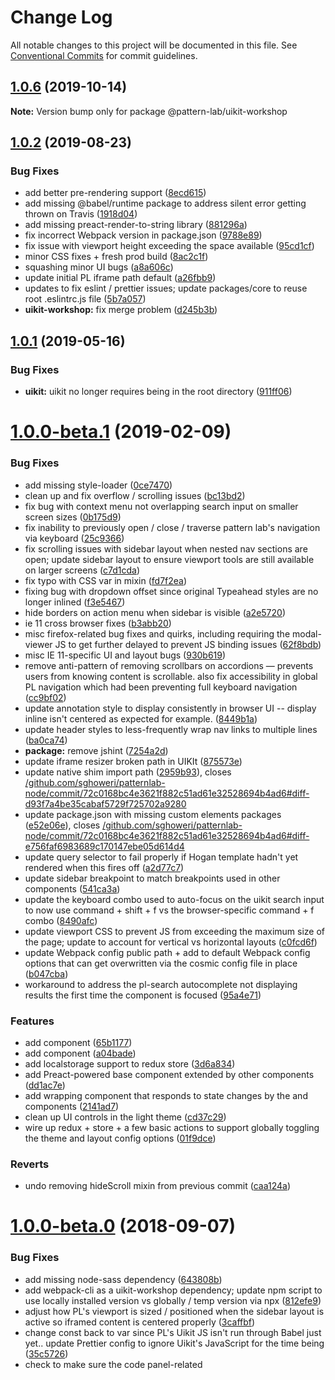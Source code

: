 # Change Log

All notable changes to this project will be documented in this file.
See [Conventional Commits](https://conventionalcommits.org) for commit guidelines.

## [1.0.6](https://github.com/pattern-lab/patternlab-node/tree/master/packages/uikit-workshop/compare/@pattern-lab/uikit-workshop@1.0.5...@pattern-lab/uikit-workshop@1.0.6) (2019-10-14)

**Note:** Version bump only for package @pattern-lab/uikit-workshop






## [1.0.2](https://github.com/pattern-lab/patternlab-node/tree/master/packages/uikit-workshop/compare/@pattern-lab/uikit-workshop@1.0.1...@pattern-lab/uikit-workshop@1.0.2) (2019-08-23)


### Bug Fixes

* add better pre-rendering support ([8ecd615](https://github.com/pattern-lab/patternlab-node/tree/master/packages/uikit-workshop/commit/8ecd615))
* add missing @babel/runtime package to address silent error getting thrown on Travis ([1918d04](https://github.com/pattern-lab/patternlab-node/tree/master/packages/uikit-workshop/commit/1918d04))
* add missing preact-render-to-string library ([881296a](https://github.com/pattern-lab/patternlab-node/tree/master/packages/uikit-workshop/commit/881296a))
* fix incorrect Webpack version in package.json ([9788e89](https://github.com/pattern-lab/patternlab-node/tree/master/packages/uikit-workshop/commit/9788e89))
* fix issue with viewport height exceeding the space available ([95cd1cf](https://github.com/pattern-lab/patternlab-node/tree/master/packages/uikit-workshop/commit/95cd1cf))
* minor CSS fixes + fresh prod build ([8ac2c1f](https://github.com/pattern-lab/patternlab-node/tree/master/packages/uikit-workshop/commit/8ac2c1f))
* squashing minor UI bugs ([a8a606c](https://github.com/pattern-lab/patternlab-node/tree/master/packages/uikit-workshop/commit/a8a606c))
* update initial PL iframe path default ([a26fbb9](https://github.com/pattern-lab/patternlab-node/tree/master/packages/uikit-workshop/commit/a26fbb9))
* updates to fix eslint / prettier issues; update packages/core to reuse root .eslintrc.js file ([5b7a057](https://github.com/pattern-lab/patternlab-node/tree/master/packages/uikit-workshop/commit/5b7a057))
* **uikit-workshop:** fix merge problem ([d245b3b](https://github.com/pattern-lab/patternlab-node/tree/master/packages/uikit-workshop/commit/d245b3b))






## [1.0.1](https://github.com/pattern-lab/patternlab-node/tree/master/packages/uikit-workshop/compare/@pattern-lab/uikit-workshop@1.0.1-alpha.0...@pattern-lab/uikit-workshop@1.0.1) (2019-05-16)


### Bug Fixes

* **uikit:** uikit no longer requires being in the root directory ([911ff06](https://github.com/pattern-lab/patternlab-node/tree/master/packages/uikit-workshop/commit/911ff06))





# [1.0.0-beta.1](https://github.com/pattern-lab/patternlab-node/tree/master/packages/uikit-workshop/compare/@pattern-lab/uikit-workshop@1.0.0-beta.0...@pattern-lab/uikit-workshop@1.0.0-beta.1) (2019-02-09)


### Bug Fixes

* add missing style-loader ([0ce7470](https://github.com/pattern-lab/patternlab-node/tree/master/packages/uikit-workshop/commit/0ce7470))
* clean up and fix overflow / scrolling issues ([bc13bd2](https://github.com/pattern-lab/patternlab-node/tree/master/packages/uikit-workshop/commit/bc13bd2))
* fix bug with context menu not overlapping search input on smaller screen sizes ([0b175d9](https://github.com/pattern-lab/patternlab-node/tree/master/packages/uikit-workshop/commit/0b175d9))
* fix inability to previously open / close / traverse pattern lab's navigation via keyboard ([25c9366](https://github.com/pattern-lab/patternlab-node/tree/master/packages/uikit-workshop/commit/25c9366))
* fix scrolling issues with sidebar layout when nested nav sections are open; update sidebar layout to ensure viewport tools are still available on larger screens ([c7d1cda](https://github.com/pattern-lab/patternlab-node/tree/master/packages/uikit-workshop/commit/c7d1cda))
* fix typo with CSS var in mixin ([fd7f2ea](https://github.com/pattern-lab/patternlab-node/tree/master/packages/uikit-workshop/commit/fd7f2ea))
* fixing bug with dropdown offset since original Typeahead styles are no longer inlined ([f3e5467](https://github.com/pattern-lab/patternlab-node/tree/master/packages/uikit-workshop/commit/f3e5467))
* hide borders on action menu when sidebar is visible ([a2e5720](https://github.com/pattern-lab/patternlab-node/tree/master/packages/uikit-workshop/commit/a2e5720))
* ie 11 cross browser fixes ([b3abb20](https://github.com/pattern-lab/patternlab-node/tree/master/packages/uikit-workshop/commit/b3abb20))
* misc firefox-related bug fixes and quirks, including requiring the modal-viewer JS to get further delayed to prevent JS binding issues ([62f8bdb](https://github.com/pattern-lab/patternlab-node/tree/master/packages/uikit-workshop/commit/62f8bdb))
* misc IE 11-specific UI and layout bugs ([930b619](https://github.com/pattern-lab/patternlab-node/tree/master/packages/uikit-workshop/commit/930b619))
* remove anti-pattern of removing scrollbars on accordions — prevents users from knowing content is scrollable. also fix accessibility in global PL navigation which had been preventing full keyboard navigation ([cc9bf02](https://github.com/pattern-lab/patternlab-node/tree/master/packages/uikit-workshop/commit/cc9bf02))
* update annotation style to display consistently in browser UI -- display inline isn't centered as expected for example. ([8449b1a](https://github.com/pattern-lab/patternlab-node/tree/master/packages/uikit-workshop/commit/8449b1a))
* update header styles to less-frequently wrap nav links to multiple lines ([ba0ca74](https://github.com/pattern-lab/patternlab-node/tree/master/packages/uikit-workshop/commit/ba0ca74))
* **package:** remove jshint ([7254a2d](https://github.com/pattern-lab/patternlab-node/tree/master/packages/uikit-workshop/commit/7254a2d))
* update iframe resizer broken path in UIKIt ([875573e](https://github.com/pattern-lab/patternlab-node/tree/master/packages/uikit-workshop/commit/875573e))
* update native shim import path ([2959b93](https://github.com/pattern-lab/patternlab-node/tree/master/packages/uikit-workshop/commit/2959b93)), closes [/github.com/sghoweri/patternlab-node/commit/72c0168bc4e3621f882c51ad61e32528694b4ad6#diff-d93f7a4be35cabaf5729f725702a9280](https://github.com/pattern-lab/patternlab-node/tree/master/packages/uikit-workshop/issues/diff-d93f7a4be35cabaf5729f725702a9280)
* update package.json with missing custom elements packages ([e52e06e](https://github.com/pattern-lab/patternlab-node/tree/master/packages/uikit-workshop/commit/e52e06e)), closes [/github.com/sghoweri/patternlab-node/commit/72c0168bc4e3621f882c51ad61e32528694b4ad6#diff-e756faf6983689c170147ebe05d614d4](https://github.com/pattern-lab/patternlab-node/tree/master/packages/uikit-workshop/issues/diff-e756faf6983689c170147ebe05d614d4)
* update query selector to fail properly if Hogan template hadn't yet rendered when this fires off ([a2d77c7](https://github.com/pattern-lab/patternlab-node/tree/master/packages/uikit-workshop/commit/a2d77c7))
* update sidebar breakpoint to match breakpoints used in other components ([541ca3a](https://github.com/pattern-lab/patternlab-node/tree/master/packages/uikit-workshop/commit/541ca3a))
* update the keyboard combo used to auto-focus on the uikit search input to now use command + shift + f vs the browser-specific command + f combo ([8490afc](https://github.com/pattern-lab/patternlab-node/tree/master/packages/uikit-workshop/commit/8490afc))
* update viewport CSS to prevent JS from exceeding the maximum size of the page; update to account for vertical vs horizontal layouts ([c0fcd6f](https://github.com/pattern-lab/patternlab-node/tree/master/packages/uikit-workshop/commit/c0fcd6f))
* update Webpack config public path + add to default Webpack config options that can get overwritten via the cosmic config file in place ([b047cba](https://github.com/pattern-lab/patternlab-node/tree/master/packages/uikit-workshop/commit/b047cba))
* workaround to address the pl-search autocomplete not displaying results the first time the component is focused ([95a4e71](https://github.com/pattern-lab/patternlab-node/tree/master/packages/uikit-workshop/commit/95a4e71))


### Features

* add <pl-toggle-layout> component ([65b1177](https://github.com/pattern-lab/patternlab-node/tree/master/packages/uikit-workshop/commit/65b1177))
* add <pl-toggle-theme> component ([a04bade](https://github.com/pattern-lab/patternlab-node/tree/master/packages/uikit-workshop/commit/a04bade))
* add localstorage support to redux store ([3d6a834](https://github.com/pattern-lab/patternlab-node/tree/master/packages/uikit-workshop/commit/3d6a834))
* add Preact-powered base component extended by other components ([dd1ac7e](https://github.com/pattern-lab/patternlab-node/tree/master/packages/uikit-workshop/commit/dd1ac7e))
* add wrapping <pl-layout> component that responds to state changes by the <pl-toggle-theme> and <pl-toggle-layout> components ([2141ad7](https://github.com/pattern-lab/patternlab-node/tree/master/packages/uikit-workshop/commit/2141ad7))
* clean up UI controls in the light theme ([cd37c29](https://github.com/pattern-lab/patternlab-node/tree/master/packages/uikit-workshop/commit/cd37c29))
* wire up redux + store + a few basic actions to support globally toggling the theme and layout config options ([01f9dce](https://github.com/pattern-lab/patternlab-node/tree/master/packages/uikit-workshop/commit/01f9dce))


### Reverts

* undo removing hideScroll mixin from previous commit ([caa124a](https://github.com/pattern-lab/patternlab-node/tree/master/packages/uikit-workshop/commit/caa124a))





<a name="1.0.0-beta.0"></a>
# [1.0.0-beta.0](https://github.com/pattern-lab/patternlab-node/tree/master/packages/uikit-workshop/compare/@pattern-lab/uikit-workshop@1.0.0-alpha.7...@pattern-lab/uikit-workshop@1.0.0-beta.0) (2018-09-07)


### Bug Fixes

* add missing node-sass dependency ([643808b](https://github.com/pattern-lab/patternlab-node/tree/master/packages/uikit-workshop/commit/643808b))
* add webpack-cli as a uikit-workshop dependency; update npm script to use locally installed version vs globally / temp version via npx ([812efe9](https://github.com/pattern-lab/patternlab-node/tree/master/packages/uikit-workshop/commit/812efe9))
* adjust how PL's viewport is sized / positioned when the sidebar layout is active so iframed content is centered properly ([3caffbf](https://github.com/pattern-lab/patternlab-node/tree/master/packages/uikit-workshop/commit/3caffbf))
* change const back to var since PL's Uikit JS isn't run through Babel just yet.. update Prettier config to ignore Uikit's JavaScript for the time being ([35c5726](https://github.com/pattern-lab/patternlab-node/tree/master/packages/uikit-workshop/commit/35c5726))
* check to make sure the code panel-related <script> tag contains data before attempting to parse expected JSON. Partial fix to [#761](https://github.com/pattern-lab/patternlab-node/tree/master/packages/uikit-workshop/issues/761) as this should at least help prevent the current batch of JS errors from getting thrown ([9c16675](https://github.com/pattern-lab/patternlab-node/tree/master/packages/uikit-workshop/commit/9c16675))
* fix broken / missing closing HTML tag ([100ea8f](https://github.com/pattern-lab/patternlab-node/tree/master/packages/uikit-workshop/commit/100ea8f))
* fix JS paths imported ([1d7dec8](https://github.com/pattern-lab/patternlab-node/tree/master/packages/uikit-workshop/commit/1d7dec8))
* update ish-controls to be vertically centered in the global PL header by default ([f75de74](https://github.com/pattern-lab/patternlab-node/tree/master/packages/uikit-workshop/commit/f75de74))
* update PL code viewer to open and resize as expected + animate much more performantly using CSS transforms; update existing JS logic to clean up inlined CSS styles when closing PL modal / code viewer panel ([a5be07b](https://github.com/pattern-lab/patternlab-node/tree/master/packages/uikit-workshop/commit/a5be07b))
* **ui:**  fix keyboard shortcut for M link ([b4286ca](https://github.com/pattern-lab/patternlab-node/tree/master/packages/uikit-workshop/commit/b4286ca))
* **uikit:** correct ishViewportRange logic ([365c626](https://github.com/pattern-lab/patternlab-node/tree/master/packages/uikit-workshop/commit/365c626))
* **uikit:** remove indent from code panels ([e263fb0](https://github.com/pattern-lab/patternlab-node/tree/master/packages/uikit-workshop/commit/e263fb0))
* update PrismJS import ([564da7a](https://github.com/pattern-lab/patternlab-node/tree/master/packages/uikit-workshop/commit/564da7a))
* update typeahead selector so styles work as expected ([da13765](https://github.com/pattern-lab/patternlab-node/tree/master/packages/uikit-workshop/commit/da13765))
* workaround fix for the PL UIKit viewport resizer width occasionally getting stuck with a width of 0px in Safari and Firefox when the JS is initially booting up ([64c971d](https://github.com/pattern-lab/patternlab-node/tree/master/packages/uikit-workshop/commit/64c971d))


### Features

* 1st pass wiring up automatic critical CSS generation to UIkit ([7a982d6](https://github.com/pattern-lab/patternlab-node/tree/master/packages/uikit-workshop/commit/7a982d6))
* lay down prep work for adding full on service worker support to Pattern Lab's UI. Cache busting logic will likely need to get added but the overall setup being added pretty much works! ([c6051e3](https://github.com/pattern-lab/patternlab-node/tree/master/packages/uikit-workshop/commit/c6051e3))
* wire up new PL-specific iframe loader toast to display before the JS updating the iframe content kicks in ([4cb08d5](https://github.com/pattern-lab/patternlab-node/tree/master/packages/uikit-workshop/commit/4cb08d5))
* **package:** add test command which bails on error ([3118cac](https://github.com/pattern-lab/patternlab-node/tree/master/packages/uikit-workshop/commit/3118cac))





<a name="1.0.0-alpha.7"></a>

# [1.0.0-alpha.7](https://github.com/pattern-lab/patternlab-node/tree/master/packages/uikit-workshop/compare/@pattern-lab/uikit-workshop@1.0.0-alpha.6...@pattern-lab/uikit-workshop@1.0.0-alpha.7) (2018-07-06)

### Features

* **package:** add npmrc file ([55f5bc2](https://github.com/pattern-lab/patternlab-node/tree/master/packages/uikit-workshop/commit/55f5bc2))
* **package:** pin all dependencies ([415698e](https://github.com/pattern-lab/patternlab-node/tree/master/packages/uikit-workshop/commit/415698e))
* **package:** remove package-lock.json files ([5ab3995](https://github.com/pattern-lab/patternlab-node/tree/master/packages/uikit-workshop/commit/5ab3995))

<a name="1.0.0-alpha.6"></a>

# [1.0.0-alpha.6](https://github.com/pattern-lab/patternlab-node/tree/master/packages/uikit-workshop/compare/@pattern-lab/uikit-workshop@1.0.0-alpha.5...@pattern-lab/uikit-workshop@1.0.0-alpha.6) (2018-07-05)

### Features

* **tests:** use lerna run test at the monorepo level ([38a01b1](https://github.com/pattern-lab/patternlab-node/tree/master/packages/uikit-workshop/commit/38a01b1))

<a name="1.0.0-alpha.5"></a>

# [1.0.0-alpha.5](https://github.com/pattern-lab/patternlab-node/tree/master/packages/uikit-workshop/compare/@pattern-lab/uikit-workshop@1.0.0-alpha.4...@pattern-lab/uikit-workshop@1.0.0-alpha.5) (2018-05-04)

**Note:** Version bump only for package @pattern-lab/uikit-workshop

<a name="1.0.0-alpha.4"></a>

# [1.0.0-alpha.4](https://github.com/pattern-lab/patternlab-node/tree/master/packages/uikit-workshop/compare/@pattern-lab/uikit-workshop@1.0.0-alpha.3...@pattern-lab/uikit-workshop@1.0.0-alpha.4) (2018-03-21)

### Bug Fixes

* **lint:** run code through prettier ([ca52fde](https://github.com/pattern-lab/patternlab-node/tree/master/packages/uikit-workshop/commit/ca52fde)), closes [#825](https://github.com/pattern-lab/patternlab-node/tree/master/packages/uikit-workshop/issues/825)
* **package:** remove files obsoleted by monorepo ([9abb8ac](https://github.com/pattern-lab/patternlab-node/tree/master/packages/uikit-workshop/commit/9abb8ac))
* **package:** update LICENSE ([337aa32](https://github.com/pattern-lab/patternlab-node/tree/master/packages/uikit-workshop/commit/337aa32))
* **polyfill:** Remove classList reference ([f0978da](https://github.com/pattern-lab/patternlab-node/tree/master/packages/uikit-workshop/commit/f0978da))
* **README:** update content for consistency ([4edf0d4](https://github.com/pattern-lab/patternlab-node/tree/master/packages/uikit-workshop/commit/4edf0d4)), closes [#815](https://github.com/pattern-lab/patternlab-node/tree/master/packages/uikit-workshop/issues/815)
* **README:** update installation command ([026e810](https://github.com/pattern-lab/patternlab-node/tree/master/packages/uikit-workshop/commit/026e810))

### Features

* **package:** Add bower as an explicit dependency ([c070b80](https://github.com/pattern-lab/patternlab-node/tree/master/packages/uikit-workshop/commit/c070b80))

<a name="1.0.0-alpha.3"></a>

# [1.0.0-alpha.3](https://github.com/pattern-lab/patternlab-node/tree/master/packages/uikit-workshop/compare/@pattern-lab/uikit-workshop@1.0.0-alpha.2...@pattern-lab/uikit-workshop@1.0.0-alpha.3) (2018-03-05)

### Bug Fixes

* **config:** Add npm registry to lerna config ([1473cd5](https://github.com/pattern-lab/patternlab-node/tree/master/packages/uikit-workshop/commit/1473cd5))

<a name="1.0.0-alpha.2"></a>

# 1.0.0-alpha.2 (2018-03-02)

### Bug Fixes

* **packages:** Allow scoped publishing ([58beeb6](https://github.com/pattern-lab/patternlab-node/tree/master/packages/uikit-workshop/commit/58beeb6))

### Features

* **packages:** Update all package.json repo and bug links ([5eb2c11](https://github.com/pattern-lab/patternlab-node/tree/master/packages/uikit-workshop/commit/5eb2c11))
